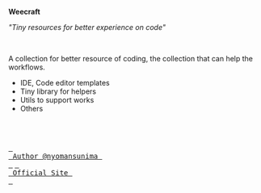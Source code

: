 **Weecraft**

_"Tiny resources for better experience on code"_

<br/>

A collection for better resource of coding, the collection that can help the workflows.

- IDE, Code editor templates
- Tiny library for helpers
- Utils to support works
- Others


<br/>
<br/>

[<kbd> <br> Author @nyomansunima <br> </kbd>](https://nyomansunima.one)
[<kbd> <br> Official Site <br> </kbd>](https://weecraft.club)

